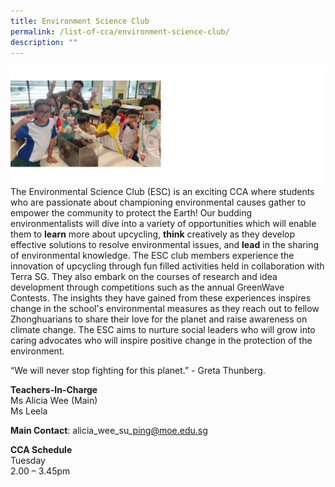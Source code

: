 ```yaml
---
title: Environment Science Club
permalink: /list-of-cca/environment-science-club/
description: ""
---
```

![](/images/CCAs/cca%20-%20environmental%20science%20club%202023.png)
The Environmental Science Club (ESC) is an exciting CCA where students who are passionate about championing environmental causes gather to empower the community to protect the Earth! Our budding environmentalists will dive into a variety of opportunities which will enable them to **learn** more about upcycling, **think** creatively as they develop effective solutions to resolve environmental issues, and **lead** in the sharing of environmental knowledge. The ESC club members experience the innovation of upcycling through fun filled activities held in collaboration with Terra SG. They also embark on the courses of research and idea development through competitions such as the annual GreenWave Contests. The insights they have gained from these experiences inspires change in the school's environmental measures as they reach out to fellow Zhonghuarians to share their love for the planet and raise awareness on climate change. The ESC aims to nurture social leaders who will grow into caring advocates who will inspire positive change in the protection of the environment.

“We will never stop fighting for this planet.” - Greta Thunberg.

**Teachers-In-Charge**
<br>Ms Alicia Wee (Main)
<br>Ms Leela

**Main Contact**: alicia\_wee\_su\_ping@moe.edu.sg

**CCA Schedule**
<br>Tuesday
<br>2.00 – 3.45pm